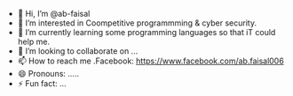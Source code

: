 - 👋 Hi, I’m @ab-faisal
- 👀 I’m interested in Coompetitive programmming & cyber security.
- 🌱 I’m currently learning some programming languages so that iT could help me.
- 💞️ I’m looking to collaborate on ...
- 📫 How to reach me .Facebook: https://www.facebook.com/ab.faisal006
- 😄 Pronouns: ..... 
- ⚡ Fun fact: ...

<!---
ab-faisal/ab-faisal is a ✨ special ✨ repository because its `README.md` (this file) appears on your GitHub profile.
You can click the Preview link to take a look at your changes.
--->
